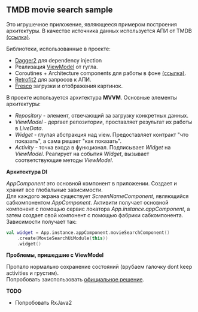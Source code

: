 ## TMDB movie search sample

Это игрушечное приложение, являющееся примером построения архитектуры. В качестве источника данных
используется АПИ от TMDB [(ссылка)](https://developers.themoviedb.org/3/).

Библиотеки, использованные в проекте:
*  [Dagger2](https://github.com/google/dagger) для dependency injection
*  Реализация [ViewModel](https://developer.android.com/topic/libraries/architecture/viewmodel) от гугла.
*  Coroutines + Architecture components для работы в фоне [(ссылка)](https://developer.android.com/topic/libraries/architecture/coroutines).
*  [Retrofit2](https://github.com/square/retrofit) для запросов к АПИ.
*  [Fresco](https://github.com/facebook/fresco) загрузки и отображения картинок.

В проекте используется архитектура **MVVM**. Основные элементы архитектуры:  
*  *Repository* - элемент, отвечающий за загрузку конкретных данных.
*  *ViewModel* - дергает репозитории, проставляет результат их работы в *LiveData*.
*  *Widget* - глупая абстракция над view. Предоставляет контракт "что показать", а сама решает "как показать".
*  *Activity* - точка входа в функционал. Подписывает *Widget* на *ViewModel*. Реагирует на события *Widget*, вызывает соответствующие методы *ViewModel*.

**Архитектура DI**

*AppComponent* это основной компонент в приложении. Создает и хранит все глобальные зависимости.  
Для каждого экрана существует *ScreenNameComponent*, являющийся сабкомпонентом *AppComponent*.
Активити получает основной компонент с помощью сервис локатора *App.instance.appComponent*,
а затем создает свой компонент с помощью фабрики сабкомпонента. Зависимости получает так:
```kotlin
val widget = App.instance.appComponent.movieSearchComponent()
    .create(MovieSearchUiModule(this))
    .widget()
```

**Проблемы, пришедшие с ViewModel**

Пропало нормально сохранение состояний (врубаем галочку dont keep activities и грустим).  
Попробовать заиспользовать [официальное решение](https://developer.android.com/topic/libraries/architecture/viewmodel-savedstate).


**TODO**

*  Попробовать RxJava2